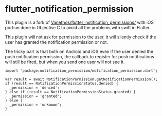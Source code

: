 # flutter_notification_permission

This plugin is a fork of [Vanethos/flutter_notification_permissions/](https://github.com/Vanethos/flutter_notification_permissions/) with iOS portion done in Objective C to avoid all the problems with swift in Flutter.

This plugin will not ask for permission to the user, it will silently check if the user has granted the notification permission or not.

The tricky part is that both on Android and iOS even if the user denied the push notification permission, the callback to register for push notifications will still be fired, but when you send one user will not see it.

```
import 'package:notification_permission/notification_permission.dart';

var result = await NotificationPermission.getNotificationPermission();
if (result == NotificationPermissionStatus.denied) {
  _permission = 'denied';
} else if (result == NotificationPermissionStatus.granted) {
  _permission = 'granted';
} else {
  _permission = 'unknown';
}
```
